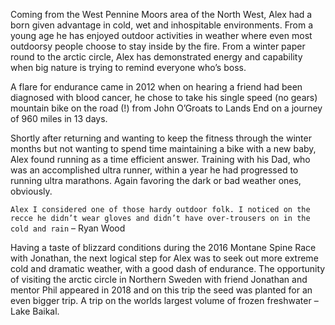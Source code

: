 Coming from the West Pennine Moors area of the North West, Alex had a born given advantage in cold, wet and inhospitable environments. From a young age he has enjoyed outdoor activities in weather where even most outdoorsy people choose to stay inside by the fire. From a winter paper round to the arctic circle, Alex has demonstrated energy and capability when big nature is trying to remind everyone who’s boss.

A flare for endurance came in 2012 when on hearing a friend had been diagnosed with blood cancer, he chose to take his single speed (no gears) mountain bike on the road (!) from John O’Groats to Lands End on a journey of 960 miles in 13 days.

Shortly after returning and wanting to keep the fitness through the winter months but not wanting to spend time maintaining a bike with a new baby, Alex found running as a time efficient answer. Training with his Dad, who was an accomplished ultra runner, within a year he had progressed to running ultra marathons. Again favoring the dark or bad weather ones, obviously.

`Alex I considered one of those hardy outdoor folk. I noticed on the recce he didn’t wear gloves and didn’t have over-trousers on in the cold and rain` – Ryan Wood

Having a taste of blizzard conditions during the 2016 Montane Spine Race with Jonathan, the next logical step for Alex was to seek out more extreme cold and dramatic weather, with a good dash of endurance. The opportunity of visiting the arctic circle in Northern Sweden with friend Jonathan and mentor Phil appeared in 2018 and on this trip the seed was planted for an even bigger trip. A trip on the worlds largest volume of frozen freshwater – Lake Baikal.
